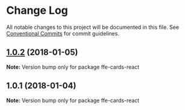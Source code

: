 # Change Log

All notable changes to this project will be documented in this file.
See [Conventional Commits](https://conventionalcommits.org) for commit guidelines.

<a name="1.0.2"></a>
## [1.0.2](***REMOVED***) (2018-01-05)




**Note:** Version bump only for package ffe-cards-react

<a name="1.0.1"></a>
## 1.0.1 (2018-01-04)




**Note:** Version bump only for package ffe-cards-react
